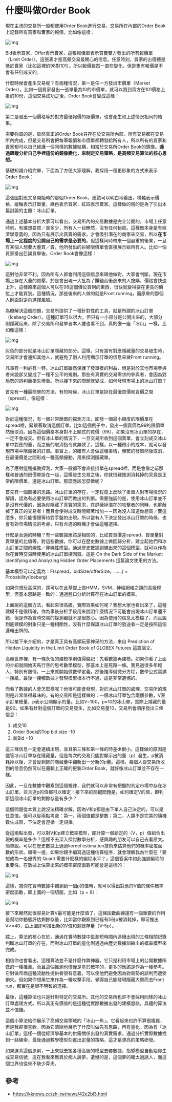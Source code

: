 # 什麼叫做Order Book



現在主流的交易所一般都使用Order Book進行交易，交易所在內部的Order Book上記錄所有買家和賣家的報價，比如像這樣：



![img](images/orderbook_0.jpg)

Bid表示買家，Offer表示賣家，這張報價單表示買賣雙方發出的所有報價單（Limit Order）。這張表才是高頻交易最關心的信息。任意時刻，買家的出價總是低於賣家（比如這裡的98對101）。所以報價雖然一直在變化，但是隻有報價是不會有任何成交的。

什麼時候會產生交易呢？有兩種情況，第一是任一方發出市價單（Market Order），比如一個買家發出一張單量為10的市價單，就可以買到賣方在101價格上掛的10份，這個交易成功之後，Order Book會變成這樣：

![img](images/orderbook_1.jpg)

第二是發出一個價格等於對方最優報價的限價單，也會產生和上述情況相同的結果。

需要強調的是，雖然真正的Order  Book只存在於交易所內部，所有交易都在交易所內完成，但是交易所會把每筆報價和市價單都轉發給所有人，所以所有的買家和賣家都可以自己維護一個同樣的數據結構，相當於交易所Order Book的鏡像。**通過跟蹤分析自己手裡這份的鏡像變化，來制定交易策略，是高頻交易算法的核心思想。**

基礎知識介紹完畢，下面為了方便大家理解，我採用一種更形象的方式來表示Order Book：



![img](images/orderbook_2.jpg)



這張圖對應文章開始時的那個Order Book，應該可以明白地看出，橫軸表示價格，縱軸表示訂單量，綠色表示買家，紅四表示賣家。這樣做的目的是為了引出本篇討論的主題：冰山訂單。

通過上述基本分析大家可以看出，交易所內的交易數據是完全公開的，市場上任意時刻，有誰想要買／賣多少，所有人一目瞭然，沒有任何秘密。這樣做本身是有經濟學意義的，因為只有展示出買賣的需求，才會吸引潛在的商家來交易，所以**在市場上一定程度的公開自己的需求是必要的**。但這樣同時帶來一個嚴重的後果，一旦有某個人想要大量買／賣，他所發出的巨額限價單會直接展示給所有人。比如一個買家掛出巨額買單後，Order Book會像這樣：

![img](images/orderbook_3.jpg)



這對他非常不利，因為所有人都會利用這個信息來跟他做對。大家會判斷，現在市場上存在大量的買壓，於是會出現一大批為了賺錢而衝進來的人搶購，價格會快速上升，這樣原來這個人可以在98這個價位買到的東西，很快就變得要在更高的價位上才能買到。這種情況，那些後來的人做的就是Front running，而原來的那個人則面對逆向選擇風險。

為瞭解決這個問題，交易所提供了一種針對性的工具，就是所謂的冰山訂單（Iceberg Order）。這種訂單可以很大，但只有一小部分是公開出來的，大部分則隱藏起來，除了交易所和發單者本人誰也看不到，真的像一座「冰山」一樣。比如像這樣：



![img](images/orderbook_4.jpg)

灰色的部分就是冰山訂單隱藏的部分。這樣，只有當有對應隱藏量的交易發生時，交易所才會通知其他人，就避免了別人利用顯示訂單的信息來做Front running。

凡事有一利必有一弊。冰山訂單雖然保護了發單者的利益，但是對於其他市場參與者來說卻又變成了一種不公平的規則。那些有真實的交易需求的參與者，會因為對局勢的誤判而損失慘重。所以接下來的問題就變成，如何發現市場上的冰山訂單？

首先有一種最簡單的方法。有的時候，冰山訂單是掛在最優買價和賣價之間（spread），像這樣：

![img](images/orderbook_5.jpg)

對於這種情況，有一個非常簡單的探測方法，即發一個最小額度的限價單在spread裡，緊跟著取消這個訂單。比如這個例子中，發出一個賣價為99的限價單然後取消。因為這個價格本身對不上顯式的買價（98），如果沒有冰山單的存在，一定不會成交。但有冰山單的情況下，一旦交易所收到這個賣單，會立刻成交冰山單中對應的量，而之後的取消指令就無效了。這樣，以一種微小的成本，就可以發現市場中隱藏著的訂單。事實上，的確有人會做這種事情，頻繁的發單然後取消，在最優價差之間形成一種高頻擾動，用來探測隱藏單。

為了應對這種擾動探測，大家一般都不會直接掛單在spread裡。而是會像之前那樣和普通的限價單掛在一起，這樣發生交易之後，你就很難推測消耗掉的究竟是正常的限價單，還是冰山訂單。那麼應該怎麼做呢？

首先有一個直接的思路。冰山訂單的存在，一定程度上反映了掛單人對市場情況的解讀，認為有必要使用冰山訂單而做出的判斷。需要強調的是，使用冰山訂單並不是沒有代價的，因為你隱藏了真實的需求，在屏蔽掉潛在的攻擊者的同時，也屏蔽掉了真正的交易者！而且會使得成交時間顯著增加－－因為沒人知道你想買／賣這麼多，你只能慢慢等待對手盤的出現。所以當有人下決定發出冰山訂單的時候，也會有對市場情況的考慮，只有合適的時機才會做這種選擇。

什麼是合適的時機？有一些數據應該是相關的，比如買賣價差spread，買單量對賣單量的比值等。對這些數據，你可以在歷史數據上做回歸分析，建立起他們和冰山訂單之間的線性／非線性模型。通過歷史數據訓練出來的這個模型，就可以作為你在實時交易時使用的冰山訂單探測器。這是 On the Dark Side of the Market: Identifying and Analyzing Hidden Order Placements 這篇論文使用的方法。



基本模型可以定義為：F(spread，bidSize/offerSize，……) = Probability(Iceberg)

如果你想玩高深的，還可以在此基礎上做HMM，SVM，神經網絡之類的高級模型，但基本思路是一致的：通過盤口分析計算存在冰山訂單的概率。



上面說的這個方法，看起來很高級，實際效果如何呢？我想大家也看出來了，這種建模不是很精確。作為事後分析手段用來說明什麼情況下可能會出現冰山訂單還不錯，但是作為實時交易的探測器就不是很放心。因為使用的信息太模糊了，而且說到底建模的對象只是一種相關性，沒有什麼保證冰山訂單的發送者一定是按照這個邏輯出牌的。

所以接下來介紹的，才是真正具有高頻玩家神采的方法，來自 Prediction of Hidden Liquidity in the Limit Order Book of GLOBEX Futures 這篇論文。



高頻世界裡，有一條永恆的建模準則值得銘記：先看數據再建模。如果你看了上面的介紹就開始天馬行空的思考數學模型，那基本上是死路一條。我見過很多年輕人，特別有熱情，一上來就開始做數學定義，然後推導偏微分方程，數學公式寫滿一摞紙，最後一接觸數據才發現模型根本行不通，這是非常遺憾的。

而看了數據的人會怎麼樣呢？他很可能會發現，對於冰山訂單的處理，交易所的規則是非常值得尋味的。有的交易所是這樣做的：一個冰山訂單包含兩個參數，V表示訂單總量，p表示公開顯示的量。比如V=100，p=10的冰山單，實際上隱藏的量是90。如果有針對這個訂單的交易發生，比如交易量10，交易所會順序發出三條信息：

1. 成交10
2. Order Book的Top bid size -10
3. 新Bid +10

這三條信息一定會連續出現，並且第三條和第一條的時差dt很小。這樣做的原因是儘管冰山訂單存在隱藏量，但是每次的交易只能對顯示出的量（p）發生，p被消耗掉以後，才會從剩餘的隱藏量中翻新出一分新的p量。這樣，每個人從交易所收到的信息仍然可以在邏輯上正確的更新Order Book，就好像冰山訂單並不存在一樣。

因此，一旦在數據中觀察到這個規律，我們就可以非常有把握的判定市場中存在冰山訂單，並且連p的值都可以確定！接下來的關鍵問題是，如何確定V的值，即判斷這個冰山訂單的剩餘存量有多少？

這個問題從本質上說沒法精確求解，因為V和p都是由下單人自己決定的，可以是任意值。但可以從兩點考慮：第一，兩個值都是整數；第二，人類不是完美的隨機數生成器，下決定會遵循一定規律。

從這兩點出發，可以對V和p建立概率模型，即計算一個給定的（V，p）值組合出現的概率是多少？這裡不去深入探討數學分析，感興趣的朋友可以自己去看原文。簡單說，可以在歷史數據上通過kernel estimation技術來估算他們的概率密度函數的形狀。順帶一提，如果你親手編寫過這種估算程序，就會理解我為什麼在「要想成為一名優秀的  Quant 需要什麼樣的編程水平？」這個答案中如此強調編程的重要性。在數據上估算出來的概率密度函數可能會是這樣的：

![img](images/orderbook_6.jpg)



這樣，當你在實時數據中觀測到一個p的值時，就可以得出對應的V值的條件概率密度函數，即上圖的一個切面，比如（p = 8）：

![img](images/orderbook_7.jpg)

接下來顯然就很容易計算V最可能是什麼值了。這條函數曲線還有一個重要的作用是幫助你動態評估剩餘存量，比如當你觀察到已經有5份p被消耗掉，即可推出V>=40，由上圖即可推出新的V值和剩餘存量（V-5p）。

綜上，算法的核心在於，通過在實時數據中監測短時間內連續出現的三條相關記錄判斷冰山訂單的存在，而對冰山訂單的量化則通過由歷史數據訓練出的概率模型來完成。

相信你也會看出，這種算法並不是什麼作弊神器。它只是利用市場上的公開數據所做的一種推測。而且這個推測也僅僅是基於概率的，更多的應該是作為一種參考。它對做市商這種流動性提供者很有意義，可以使他們避免因為對局勢的誤判而遭受損失。但如果你想用它來作為一種攻擊手段，覺得自己能發現隱藏大單而去Front run，那實在是很不明智的選擇。

最後，這種算法也只是針對特定的交易所。其他的交易所也許不會採用同樣的冰山訂單處理方式。所以真正有價值的是這種從實際數據出發的建模思路，具體的算法並不值錢。



這個小算法給你展示了高頻交易領域的「冰山一角」。它看起來也許不算很複雜，但是我卻很喜歡。因為它清晰地展示了什麼叫做先有思路，再有量化。因為有「冰山訂單」這樣一個從經濟學基本的供需關係出發的真實需求，通過分析實際數據找到一絲線索，最後通過數學模型刻畫出定量的策略，這才是漂亮的策略研發。

如果違背這個原則，一上來就去搬各種高級的模型去套數據，指望模型自動給你生成交易信號，這在我看來無異於痴人說夢。遺憾的是，這個夢的確太過誘人，而這個世界也從來不缺少莽夫。

## 參考

- https://kknews.cc/zh-tw/news/42e2bl3.html